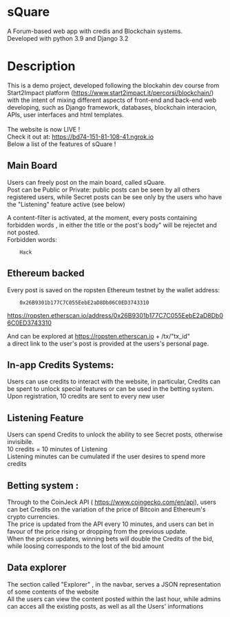 # sQuare
A Forum-based web app with credis and Blockchain systems. \
Developed with python 3.9 and Django 3.2

# Description
This is a demo project, developed following the blockahin dev course from Start2Impact platform (https://www.start2impact.it/percorsi/blockchain/) with the intent of mixing different aspects of front-end and back-end web developing, 
such as Django framework, databases, blockchain interacion, APIs, user interfaces and html templates.\
\
The website is now LIVE ! \
Check it out at: https://bd74-151-81-108-41.ngrok.io
 \
Below a list of the features of sQuare !


## Main Board
Users can freely post on the main board, called sQuare.\
Post can be Public or Private: public posts can be seen by all others registered users,
while Secret posts can be see only by the users who have the "Listening" feature active (see below)

A content-filter is activated, at the moment, every posts containing forbidden words , in either the title or the post's body" will be rejectet and not posted.\
Forbidden words:
```buildoutcfg
    Hack
```
## Ethereum backed
Every post is saved on the ropsten Ethereum testnet by the wallet address:
```buildoutcfg
    0x26B9301b177C7C055EebE2aD8Db06C0ED3743310 
```
https://ropsten.etherscan.io/address/0x26B9301b177C7C055EebE2aD8Db06C0ED3743310

And can be explored at  https://ropsten.etherscan.io + /tx/"tx_id"\
a direct link to the user's post is provided at the users's personal page.

## In-app Credits Systems:
Users can use credits to interact with the website, in particular, Credits can be spent to unlock special features or can be used in the betting system.\
Upon registration, 10 credits are sent to every new user

## Listening Feature
Users can spend Credits to unlock the ability to see Secret posts, otherwise invisibile.\
10 credits = 10 minutes of Listening\
Listening minutes can be cumulated if the user desires to spend more credits

## Betting system :
Through to the CoinJeck API ( https://www.coingecko.com/en/api), users can bet Credits on the variation of the price of Bitcoin and Ethereum's crypto currencies.\
The price is updated from the API every 10 minutes, and users can bet in favour of the price rising or dropping from the previous update.\
When the prices updates, winning bets will double the Credits of the bid, while loosing corresponds to the lost of the bid amount

## Data explorer
The section called "Explorer" , in the navbar, serves a JSON representation of some contents of the website\
All the users can view the content posted within the last hour,
while admins can acces all the existing posts, as well as all the Users' informations 


